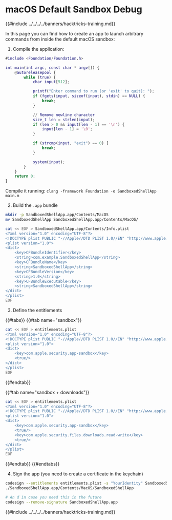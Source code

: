 # macOS Default Sandbox Debug

{{#include ../../../../banners/hacktricks-training.md}}

In this page you can find how to create an app to launch arbitrary commands from inside the default macOS sandbox:

1. Compile the application:

```objectivec:main.m
#include <Foundation/Foundation.h>

int main(int argc, const char * argv[]) {
    @autoreleasepool {
        while (true) {
            char input[512];

            printf("Enter command to run (or 'exit' to quit): ");
            if (fgets(input, sizeof(input), stdin) == NULL) {
                break;
            }

            // Remove newline character
            size_t len = strlen(input);
            if (len > 0 && input[len - 1] == '\n') {
                input[len - 1] = '\0';
            }

            if (strcmp(input, "exit") == 0) {
                break;
            }

            system(input);
        }
    }
    return 0;
}
```

Compile it running: `clang -framework Foundation -o SandboxedShellApp main.m`

2. Build the `.app` bundle

```bash
mkdir -p SandboxedShellApp.app/Contents/MacOS
mv SandboxedShellApp SandboxedShellApp.app/Contents/MacOS/

cat << EOF > SandboxedShellApp.app/Contents/Info.plist
<?xml version="1.0" encoding="UTF-8"?>
<!DOCTYPE plist PUBLIC "-//Apple//DTD PLIST 1.0//EN" "http://www.apple.com/DTDs/PropertyList-1.0.dtd">
<plist version="1.0">
<dict>
    <key>CFBundleIdentifier</key>
    <string>com.example.SandboxedShellApp</string>
    <key>CFBundleName</key>
    <string>SandboxedShellApp</string>
    <key>CFBundleVersion</key>
    <string>1.0</string>
    <key>CFBundleExecutable</key>
    <string>SandboxedShellApp</string>
</dict>
</plist>
EOF
```

3. Define the entitlements

{{#tabs}}
{{#tab name="sandbox"}}

```bash
cat << EOF > entitlements.plist
<?xml version="1.0" encoding="UTF-8"?>
<!DOCTYPE plist PUBLIC "-//Apple//DTD PLIST 1.0//EN" "http://www.apple.com/DTDs/PropertyList-1.0.dtd">
<plist version="1.0">
<dict>
    <key>com.apple.security.app-sandbox</key>
    <true/>
</dict>
</plist>
EOF
```

{{#endtab}}

{{#tab name="sandbox + downloads"}}

```bash
cat << EOF > entitlements.plist
<?xml version="1.0" encoding="UTF-8"?>
<!DOCTYPE plist PUBLIC "-//Apple//DTD PLIST 1.0//EN" "http://www.apple.com/DTDs/PropertyList-1.0.dtd">
<plist version="1.0">
<dict>
    <key>com.apple.security.app-sandbox</key>
    <true/>
    <key>com.apple.security.files.downloads.read-write</key>
    <true/>
</dict>
</plist>
EOF
```

{{#endtab}}
{{#endtabs}}

4. Sign the app (you need to create a certificate in the keychain)

```bash
codesign --entitlements entitlements.plist -s "YourIdentity" SandboxedShellApp.app
./SandboxedShellApp.app/Contents/MacOS/SandboxedShellApp

# An d in case you need this in the future
codesign --remove-signature SandboxedShellApp.app
```

{{#include ../../../../banners/hacktricks-training.md}}

